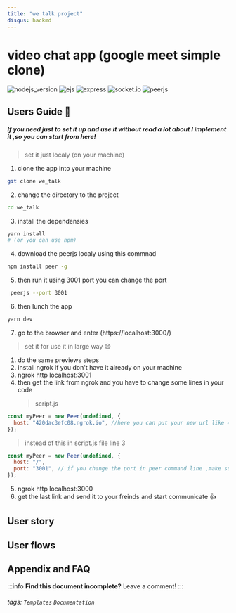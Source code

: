 ```yaml
---
title: "we talk project"
disqus: hackmd
---
```


# video chat app (google meet simple clone)

![nodejs_version](https://img.shields.io/badge/nodejs-v10.16.3-brightgreen)
![ejs](https://img.shields.io/badge/ejs-%5E3.1.3-blue)
![express](https://img.shields.io/badge/express-%5E3.1.3-orange)
![socket.io](https://img.shields.io/badge/socket.io-%5E2.3.0-ff69b4)
![peerjs](https://img.shields.io/badge/peerjs-0.5.3-yellow)

<!-- ## Table of Contents -->
<!-- [TOC] -->

## Users Guide :call_me_hand:

##### If you need just to set it up and use it without read a lot about I implement it ,so you can start from here!

> set it just localy (on your machine)

1.  clone the app into your machine

```bash
git clone we_talk
```

2.  change the directory to the project

```bash
cd we_talk
```

3.  install the dependensies

```bash
yarn install
# (or you can use npm)
```

4.  download the peerjs localy using this commnad

```bash
npm install peer -g
```

5.  then run it using 3001 port you can change the port

```bash
 peerjs --port 3001
```

6.  then lunch the app

```bash
yarn dev
```

7.  go to the browser and enter (https://localhost:3000/)

> set it for use it in large way :smile:

1. do the same previews steps
2. install ngrok if you don't have it already on your machine
3. ngrok http localhost:3001
4. then get the link from ngrok and you have to change some lines in your code
   > script.js

```javascript
const myPeer = new Peer(undefined, {
  host: "420dac3efc08.ngrok.io", //here you can put your new url like 420dac3efc08.ngrok.io
});
```

> instead of this in script.js file line 3

```javascript
const myPeer = new Peer(undefined, {
  host: "/",
  port: "3001", // if you change the port in peer command line ,make sure to chnage it here too :)
});
```

5. ngrok http localhost:3000
6. get the last link and send it to your freinds and start communicate :+1:

## User story

## User flows

## Appendix and FAQ

:::info
**Find this document incomplete?** Leave a comment!
:::

###### tags: `Templates` `Documentation`
